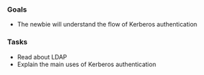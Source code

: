 
### Goals
- The newbie will understand the flow of Kerberos authentication

### Tasks
- Read about LDAP
- Explain the main uses of Kerberos authentication